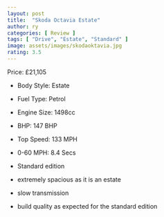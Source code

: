 ```yaml
---
layout: post
title:  "Skoda Octavia Estate"
author: ry
categories: [ Review ]
tags: [ "Drive", "Estate", "Standard" ]
image: assets/images/skodaoktavia.jpg
rating: 3.5
---
```


Price: £21,105

- Body Style: Estate
- Fuel Type: Petrol
- Engine Size: 1498cc
- BHP: 147 BHP
- Top Speed: 133 MPH
- 0-60 MPH: 8.4 Secs

- Standard edition
- extremely spacious as it is an estate
- slow transmission
- build quality as expected for the standard edition